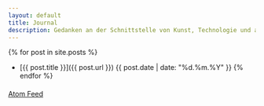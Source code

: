 ```yaml
---
layout: default
title: Journal
description: Gedanken an der Schnittstelle von Kunst, Technologie und allem anderen. Von Thomas Gerstendörfer.
---
```


{% for post in site.posts %}
* [{{ post.title }}]({{ post.url }}) <span class="post-date">{{ post.date | date: "%d.%m.%Y" }}</span>
{% endfor %}

<p style="margin-top: 20px;" class="nav"><a type="application/atom+xml" href="/feed.xml">Atom Feed</a></p>
